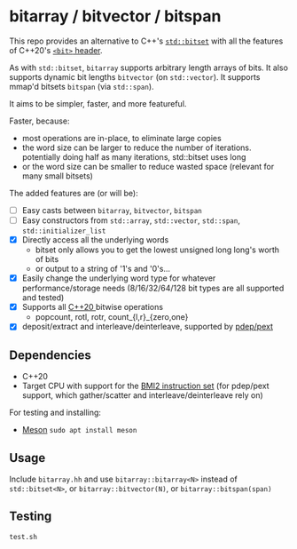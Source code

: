 # bitarray / bitvector / bitspan

This repo provides an alternative to C++'s [`std::bitset`](https://en.cppreference.com/w/cpp/utility/bitset) with all the features of C++20's [`<bit>` header](https://en.cppreference.com/w/cpp/header/bit).

As with `std::bitset`, `bitarray` supports arbitrary length arrays of bits. It also supports dynamic bit lengths `bitvector` (on `std::vector`). It supports mmap'd bitsets `bitspan` (via `std::span`).

It aims to be simpler, faster, and more featureful.

Faster, because:
- most operations are in-place, to eliminate large copies
- the word size can be larger to reduce the number of iterations. potentially doing half as many iterations, std::bitset uses long
- or the word size can be smaller to reduce wasted space (relevant for many small bitsets)

The added features are (or will be):
- [ ] Easy casts between `bitarray`, `bitvector`, `bitspan`
- [ ] Easy constructors from `std::array`, `std::vector`, `std::span`, `std::initializer_list`
- [x] Directly access all the underlying words
  - bitset only allows you to get the lowest unsigned long long's worth of bits
  - or output to a string of '1's and '0's...
- [x] Easily change the underlying word type for whatever performance/storage needs (8/16/32/64/128 bit types are all supported and tested)
- [x] Supports all [C++20 <bit>](https://en.cppreference.com/w/cpp/header/bit) bitwise operations
  - popcount, rotl, rotr, count\_{l,r}\_{zero,one}
- [x] deposit/extract and interleave/deinterleave, supported by [pdep/pext](https://en.wikipedia.org/wiki/Bit\_Manipulation\_Instruction\_Sets#BMI2)

## Dependencies

- C++20
- Target CPU with support for the [BMI2 instruction set](https://en.wikipedia.org/wiki/Bit\_Manipulation\_Instruction\_Sets#BMI2) (for pdep/pext support, which gather/scatter and interleave/deinterleave rely on)

For testing and installing:
- [Meson](https://mesonbuild.com/) `sudo apt install meson`

## Usage

Include `bitarray.hh` and use `bitarray::bitarray<N>` instead of `std::bitset<N>`, or `bitarray::bitvector(N)`, or `bitarray::bitspan(span)`

## Testing

`test.sh`

